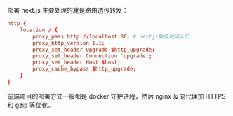 部署 next.js 主要处理的就是路由透传转发：

```conf
http {
	location / {
		proxy_pass http://localhost:80; # nextjs服务访问入口
		proxy_http_version 1.1;
		proxy_set_header Upgrade $http_upgrade;
		proxy_set_header Connection 'upgrade';
		proxy_set_header Host $host;
		proxy_cache_bypass $http_upgrade;
	}
}
```

前端项目的部署方式一般都是 docker 守护进程，然后 nginx 反向代理加 HTTPS 和 gzip 等优化。
